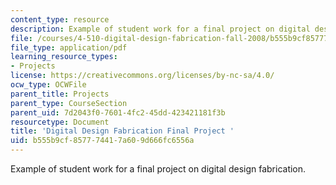 ```yaml
---
content_type: resource
description: Example of student work for a final project on digital design fabrication.
file: /courses/4-510-digital-design-fabrication-fall-2008/b555b9cf857774417a609d666fc6556a_final_example4.pdf
file_type: application/pdf
learning_resource_types:
- Projects
license: https://creativecommons.org/licenses/by-nc-sa/4.0/
ocw_type: OCWFile
parent_title: Projects
parent_type: CourseSection
parent_uid: 7d2043f0-7601-4fc2-45dd-423421181f3b
resourcetype: Document
title: 'Digital Design Fabrication Final Project '
uid: b555b9cf-8577-7441-7a60-9d666fc6556a
---
```

Example of student work for a final project on digital design fabrication.